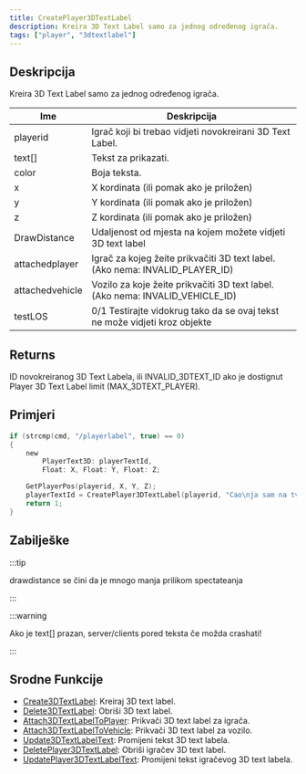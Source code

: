 ```yaml
---
title: CreatePlayer3DTextLabel
description: Kreira 3D Text Label samo za jednog određenog igrača.
tags: ["player", "3dtextlabel"]
---
```


## Deskripcija

Kreira 3D Text Label samo za jednog određenog igrača.

| Ime             | Deskripcija                                                                   |
| --------------- | ----------------------------------------------------------------------------- |
| playerid        | Igrač koji bi trebao vidjeti novokreirani 3D Text Label.                      |
| text[]          | Tekst za prikazati.                                                           |
| color           | Boja teksta.                                                                  |
| x               | X kordinata (ili pomak ako je priložen)                                       |
| y               | Y kordinata (ili pomak ako je priložen)                                       |
| z               | Z kordinata (ili pomak ako je priložen)                                       |
| DrawDistance    | Udaljenost od mjesta na kojem možete vidjeti 3D text label                    |
| attachedplayer  | Igrač za kojeg žeite prikvačiti 3D text label. (Ako nema: INVALID_PLAYER_ID)  |
| attachedvehicle | Vozilo za koje žeite prikvačiti 3D text label. (Ako nema: INVALID_VEHICLE_ID) |
| testLOS         | 0/1 Testirajte vidokrug tako da se ovaj tekst ne može vidjeti kroz objekte    |

## Returns

ID novokreiranog 3D Text Labela, ili INVALID_3DTEXT_ID ako je dostignut Player 3D Text Label limit (MAX_3DTEXT_PLAYER).

## Primjeri

```c
if (strcmp(cmd, "/playerlabel", true) == 0)
{
    new
        PlayerText3D: playerTextId,
        Float: X, Float: Y, Float: Z;

    GetPlayerPos(playerid, X, Y, Z);
    playerTextId = CreatePlayer3DTextLabel(playerid, "Cao\nja sam na tvojoj poziciji", 0x008080FF, X, Y, Z, 40.0);
    return 1;
}
```

## Zabilješke

:::tip

drawdistance se čini da je mnogo manja prilikom spectateanja

:::

:::warning

Ako je text[] prazan, server/clients pored teksta če možda crashati!

:::

## Srodne Funkcije

- [Create3DTextLabel](Create3DTextLabel): Kreiraj 3D text label.
- [Delete3DTextLabel](Delete3DTextLabel): Obriši 3D text label.
- [Attach3DTextLabelToPlayer](Attach3DTextLabelToPlayer): Prikvači 3D text label za igrača.
- [Attach3DTextLabelToVehicle](Attach3DTextLabelToVehicle): Prikvači 3D text label za vozilo.
- [Update3DTextLabelText](Update3DTextLabelText): Promijeni tekst 3D text labela.
- [DeletePlayer3DTextLabel](DeletePlayer3DTextLabel): Obriši igračev 3D text label.
- [UpdatePlayer3DTextLabelText](UpdatePlayer3DTextLabelText): Promijeni tekst igračevog 3D text labela.
